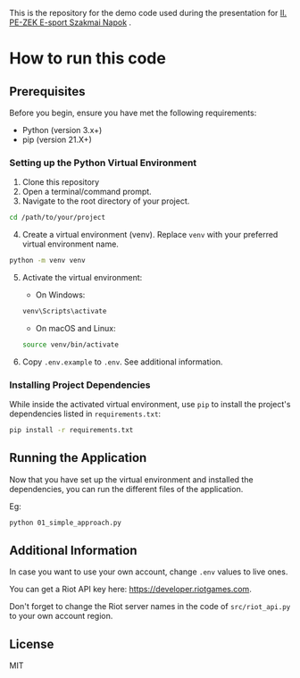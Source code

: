 This is the repository for the demo code used during the presentation
for [II. PE-ZEK E-sport Szakmai Napok](https://zek.uni-pannon.hu/index.php/hu/hirek-es-esemenyek-2/ii-pe-zek-e-sport-szakmai-napok-2023.html)
.

# How to run this code

## Prerequisites

Before you begin, ensure you have met the following requirements:

- Python (version 3.x+)
- pip (version 21.X+)

### Setting up the Python Virtual Environment

1. Clone this repository
2. Open a terminal/command prompt.
3. Navigate to the root directory of your project.

```bash
cd /path/to/your/project
```

4. Create a virtual environment (venv). Replace `venv` with your preferred virtual environment name.

```bash
python -m venv venv
```

5. Activate the virtual environment:

    - On Windows:

   ```bash
   venv\Scripts\activate
   ```

    - On macOS and Linux:

   ```bash
   source venv/bin/activate
   ```
6. Copy `.env.example` to `.env`. See additional information.

### Installing Project Dependencies

While inside the activated virtual environment, use `pip` to install the project's dependencies listed
in `requirements.txt`:

```bash
pip install -r requirements.txt
```

## Running the Application

Now that you have set up the virtual environment and installed the dependencies, you can run the different files of the
application.

Eg:

```bash
python 01_simple_approach.py
```

## Additional Information

In case you want to use your own account, change `.env` values to live ones.

You can get a Riot API key here: https://developer.riotgames.com.

Don't forget to change the Riot server names in the code of `src/riot_api.py` to your own account region.

## License

MIT